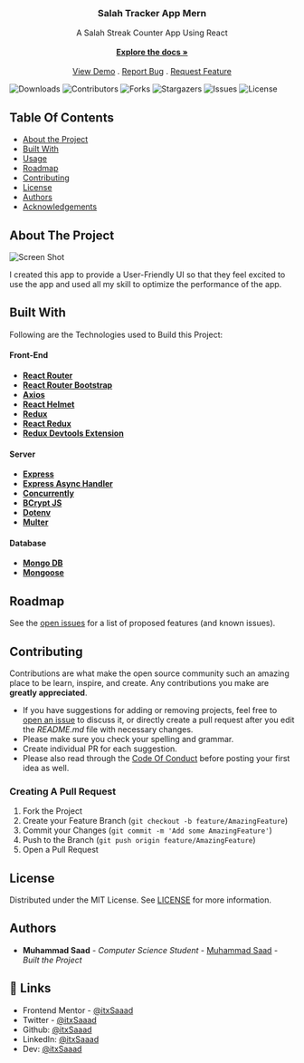 <br/>
<p align="center">
  <h3 align="center">Salah Tracker App Mern</h3>

  <p align="center">
    A Salah Streak Counter App Using React
    <br/>
    <br/>
    <a href="https://github.com/itxSaaad/salah-tracker-app-mern"><strong>Explore the docs »</strong></a>
    <br/>
    <br/>
    <a href="https://github.com/itxSaaad/salah-tracker-app-mern">View Demo</a>
    .
    <a href="https://github.com/itxSaaad/salah-tracker-app-mern/issues">Report Bug</a>
    .
    <a href="https://github.com/itxSaaad/salah-tracker-app-mern/issues">Request Feature</a>
  </p>
</p>

![Downloads](https://img.shields.io/github/downloads/itxSaaad/salah-tracker-app-mern/total) ![Contributors](https://img.shields.io/github/contributors/itxSaaad/salah-tracker-app-mern?color=dark-green) ![Forks](https://img.shields.io/github/forks/itxSaaad/salah-tracker-app-mern?style=social) ![Stargazers](https://img.shields.io/github/stars/itxSaaad/salah-tracker-app-mern?style=social) ![Issues](https://img.shields.io/github/issues/itxSaaad/salah-tracker-app-mern) ![License](https://img.shields.io/github/license/itxSaaad/salah-tracker-app-mern)

## Table Of Contents

- [About the Project](#about-the-project)
- [Built With](#built-with)
- [Usage](#usage)
- [Roadmap](#roadmap)
- [Contributing](#contributing)
- [License](#license)
- [Authors](#authors)
- [Acknowledgements](#acknowledgements)

## About The Project

![Screen Shot](images/screenshot.png)

I created this app to provide a User-Friendly UI so that they feel excited to use the app and used all my skill to optimize the performance of the app.

## Built With

Following are the Technologies used to Build this Project:

#### **Front-End**

- **[React Router](https://github.com/ReactTraining/react-router/tree/master/packages/react-router-dom)**
- **[React Router Bootstrap](https://github.com/react-bootstrap/react-router-bootstrap)**
- **[Axios](https://github.com/axios/axios)**
- **[React Helmet](https://github.com/nfl/react-helmet)**
- **[Redux](https://redux.js.org/)**
- **[React Redux](https://react-redux.js.org/)**
- **[Redux Devtools Extension](https://github.com/zalmoxisus/redux-devtools-extension)**

#### **Server**

- **[Express](http://expressjs.com/)**
- **[Express Async Handler](https://github.com/Abazhenov/express-async-handler)**
- **[Concurrently](https://github.com/kimmobrunfeldt/concurrently)**
- **[BCrypt JS](https://github.com/dcodeIO/bcrypt.js)**
- **[Dotenv](https://github.com/motdotla/dotenv)**
- **[Multer](https://github.com/expressjs/multer)**

#### **Database**

- **[Mongo DB](https://www.mongodb.com/)**
- **[Mongoose](https://mongoosejs.com/)**

## Roadmap

See the [open issues](https://github.com/itxSaaad/salah-tracker-app-mern/issues) for a list of proposed features (and known issues).

## Contributing

Contributions are what make the open source community such an amazing place to be learn, inspire, and create. Any contributions you make are **greatly appreciated**.

- If you have suggestions for adding or removing projects, feel free to [open an issue](https://github.com/itxSaaad/salah-tracker-app-mern/issues/new) to discuss it, or directly create a pull request after you edit the _README.md_ file with necessary changes.
- Please make sure you check your spelling and grammar.
- Create individual PR for each suggestion.
- Please also read through the [Code Of Conduct](https://github.com/itxSaaad/salah-tracker-app-mern/blob/main/CODE_OF_CONDUCT.md) before posting your first idea as well.

### Creating A Pull Request

1. Fork the Project
2. Create your Feature Branch (`git checkout -b feature/AmazingFeature`)
3. Commit your Changes (`git commit -m 'Add some AmazingFeature'`)
4. Push to the Branch (`git push origin feature/AmazingFeature`)
5. Open a Pull Request

## License

Distributed under the MIT License. See [LICENSE](https://github.com/itxSaaad/salah-tracker-app-mern/blob/main/LICENSE.md) for more information.

## Authors

- **Muhammad Saad** - _Computer Science Student_ - [Muhammad Saad](https://github.com/itxSaaad/) - _Built the Project_

## 🔗 Links

- Frontend Mentor - [@itxSaaad](https://www.frontendmentor.io/profile/itxSaaad)
- Twitter - [@itxSaaad](https://www.twitter.com/itxSaaad)
- Github: [@itxSaaad](https://github.com/itxSaaad)
- LinkedIn: [@itxSaaad](https://linkedin.com/in/itxSaaad)
- Dev: [@itxSaaad](https://dev.to/itxsaaad)

